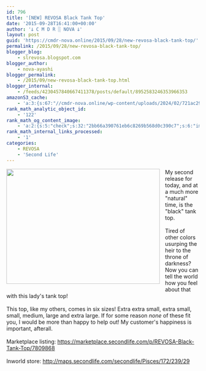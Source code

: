 ```yaml
---
id: 796
title: '[NEW] REVOSA Black Tank Top'
date: '2015-09-28T16:41:00+00:00'
author: '𐕣 C M D R ░ NOVA 𐕣'
layout: post
guid: 'https://cmdr-nova.online/2015/09/28/new-revosa-black-tank-top/'
permalink: /2015/09/28/new-revosa-black-tank-top/
blogger_blog:
    - slrevosa.blogspot.com
blogger_author:
    - nova-ayashi
blogger_permalink:
    - /2015/09/new-revosa-black-tank-top.html
blogger_internal:
    - /feeds/4230457840667411378/posts/default/8952583246353966353
amazonS3_cache:
    - 'a:3:{s:67:"//cmdr-nova.online/wp-content/uploads/2024/02/721ac29ea9cbae00.jpeg";a:1:{s:9:"timestamp";i:1713836437;}s:51:"//cmdr-nova.online/wp-content/uploads/2024/02/3.gif";a:1:{s:9:"timestamp";i:1715804329;}s:57:"//cmdr-nova.online/wp-content/uploads/2024/02/NoAi_01.png";a:1:{s:9:"timestamp";i:1721642539;}}'
rank_math_analytic_object_id:
    - '122'
rank_math_og_content_image:
    - 'a:2:{s:5:"check";s:32:"2bb66a390761eb6c8269b568d0c390c7";s:6:"images";a:0:{}}'
rank_math_internal_links_processed:
    - '1'
categories:
    - REVOSA
    - 'Second Life'
---
```


<div style="clear: both; text-align: center;">
<a href="http://1.bp.blogspot.com/-gg6HIVYgObM/VgltF3_KCkI/AAAAAAAAAPc/v8UD5jk0ia8/s1600/BlackistheNewAD.png" style="clear: left; float: left; margin-bottom: 1em; margin-right: 1em;"><img border="0" height="300" src="http://1.bp.blogspot.com/-gg6HIVYgObM/VgltF3_KCkI/AAAAAAAAAPc/v8UD5jk0ia8/s400/BlackistheNewAD.png" width="400" /></a></div>
My second release for today, and at a much more "natural" time, is the "black" tank top.<br />
<br />
Tired of other colors usurping the heir to the throne of darkness? Now you can tell the world how you feel about that with this lady's tank top!<br />
<br />
This top, like my others, comes in six sizes! Extra extra small, extra small, small, medium, large and extra large. If for some reason <i>none</i> of these fit you, I would be more than happy to help out! My customer's happiness is important, afterall.<br />
<br />
Marketplace listing: <a href="https://marketplace.secondlife.com/p/REVOSA-Black-Tank-Top/7809868" target="_blank" rel="noopener">https://marketplace.secondlife.com/p/REVOSA-Black-Tank-Top/7809868</a><br />
<br />
Inworld store: <a href="http://maps.secondlife.com/secondlife/Pisces/172/239/29" target="_blank" rel="noopener">http://maps.secondlife.com/secondlife/Pisces/172/239/29</a>